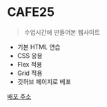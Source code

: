 # CAFE25

>수업시간에 만들어본 웹사이트

+ 기본 HTML 연습
+ CSS 응용
+ Flex 적용
+ Grid 적용
+ 깃허브 페이지로 베포

[배포 주소](https://rlagudeh.github.io/CAFE25/)